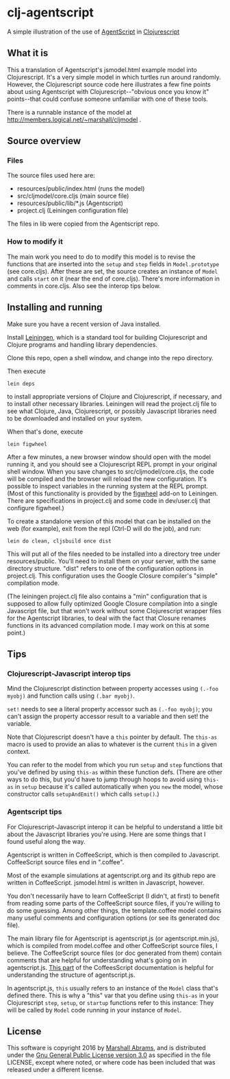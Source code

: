 # clj-agentscript
A simple illustration of the use of [AgentScript](http://agentscript.org)
in [Clojurescript](http://clojurescript.org)

## What it is

This a translation of Agentscript's jsmodel.html example model into
Clojurescript.  It's  a very simple model in which turtles run around
randomly.  However, the Clojurescript source code here
illustrates a few fine points about using Agentscript with
Clojurescript--"obvious once you know it" points--that could confuse
someone unfamiliar with one of these tools.

There is a runnable instance of the model at
http://members.logical.net/~marshall/cljmodel .

## Source overview

### Files

The source files used here are:

* resources/public/index.html (runs the model)
* src/cljmodel/core.cljs (main source file)
* resources/public/lib/*.js (Agentscript)
* project.clj (Leiningen configuration file)

The files in lib were copied from the Agentscript repo.  

### How to modify it

The main work you need to do to modify this model is to revise the
functions that are inserted into the `setup` and `step` fields in
`Model.prototype` (see core.cljs).  After these are set, the source
creates an instance of `Model` and calls `start` on it (near the end of
core.cljs).  There's more information in comments in core.cljs.  Also see
the interop tips below.

## Installing and running

Make sure you have a recent version of Java installed.

Install [Leiningen](http://leiningen.org), which is a standard tool for
building Clojurescript and Clojure programs and handling library
dependencies.

Clone this repo, open a shell window, and change into the repo
directory.

Then execute 

    lein deps

to install appropriate versions of Clojure and Clojurescript, if
necessary, and to install other necessary libraries.  Leiningen will
read the project.clj file to see what Clojure, Java, Clojurescript, or
possibly Javascript libraries need to be downloaded and installed on
your system.

When that's done, execute

    lein figwheel

After a few minutes, a new browser window should open with the model
running it, and you should see a Clojurescript REPL prompt in your
original shell window.  When you save changes to src/cljmodel/core.cljs,
the code will be compiled and the browser will reload the new
configuration. It's possible to inspect variables in the running system
at the REPL prompt. (Most of this functionality is provided by the
[figwheel](https://github.com/bhauman/lein-figwheel) add-on to
Leiningen.  There are specifications in project.clj and some code in
dev/user.clj that configure figwheel.)

To create a standalone version of this model that can be installed on
the web (for example), exit from the repl (Ctrl-D will do the job), and
run:

    lein do clean, cljsbuild once dist

This will put all of the files needed to be installed into a directory
tree under resources/public.  You'll need to install them on your
server, with the same directory structure.  "dist" refers to one of the
configuration options in project.clj. This configuration uses the Google
Closure compiler's "simple" compilation mode.

(The leiningen project.clj file also contains a "min" configuration that
is supposed to allow fully optimized Google Closure compilation into a
single Javascript file, but that won't work without some Clojurescript
wrapper files for the Agentscript libraries, to deal with the fact that
Closure renames functions in its advanced compilation mode.  I may work
on this at some point.)

## Tips

### Clojurescript-Javascript interop tips

Mind the Clojurescript distinction between property accesses using
`(.-foo myobj)` and function calls using `(.bar myobj)`.

`set!` needs to see a literal property accessor such as `(.-foo
myobj)`; you can't assign the property accessor result to a variable and
then set! the variable.

Note that Clojurescript doesn't have a `this` pointer by default.
The `this-as` macro is used to provide an alias to whatever
is the current `this` in a given context.

You can refer to the model from which you run `setup` and `step`
functions that you've defined by using `this-as` within these function
defs.  (There are other ways to do this, but you'd
have to jump through hoops to avoid using `this-as` in `setup` because
it's called automatically when you `new` the model, whose constructor
calls `setupAndEmit()` which calls `setup()`.)

### Agentscript tips

For Clojurescript-Javascript interop it can be helpful to understand a
little bit about the Javascript libraries you're using.  Here are some
things that I found useful along the way.

Agentscript is written in CoffeeScript, which is then compiled to
Javascript.  CoffeeScript source files end in ".coffee".

Most of the example simulations at agentscript.org and its github repo
are written in CoffeeScript.  jsmodel.html is written in Javascript,
however.

You don't necessarily have to learn CoffeeScript (I didn't, at first) to
benefit from reading some parts of the CoffeeScript source files, if
you're willing to do some guessing.  Among other things, the
template.coffee model contains many useful comments and configuration
options (or see its generated doc file).

The main library file for Agentscript is agentscript.js (or
agentscript.min.js), which is compiled from model.coffee and other
CoffeeScript source files, I believe.  The CoffeeScript source files
(or doc generated from them) contain comments that are helpful for
understanding what's going on in agentscript.js.  [This
part](http://coffeescript.org/#classes) of the  CoffeesScript
documentation is helpful for understanding the structure of
agentscript.js.

In agentscript.js, `this` usually refers to an instance of the `Model`
class that's defined there.  This is why a "this" var that you define
using `this-as` in your Clojurescript `step`, `setup`, or `startup`
functions refer to this instance: They will be called by `Model` code
running in your instance of `Model`.

## License

This software is copyright 2016 by [Marshall
Abrams](http://members.logical.net/~marshall/), and is distributed under
the [Gnu General Public License version
3.0](http://www.gnu.org/copyleft/gpl.html) as specified in the file
LICENSE, except where noted, or where code has been included that was
released under a different license.
